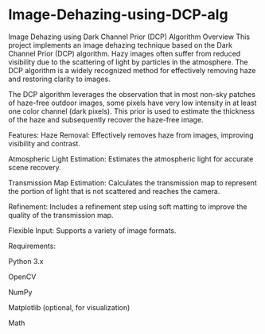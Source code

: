 # Image-Dehazing-using-DCP-alg
Image Dehazing using Dark Channel Prior (DCP) Algorithm
Overview
This project implements an image dehazing technique based on the Dark Channel Prior (DCP) algorithm. Hazy images often suffer from reduced visibility due to the scattering of light by particles in the atmosphere. The DCP algorithm is a widely recognized method for effectively removing haze and restoring clarity to images.

The DCP algorithm leverages the observation that in most non-sky patches of haze-free outdoor images, some pixels have very low intensity in at least one color channel (dark pixels). This prior is used to estimate the thickness of the haze and subsequently recover the haze-free image.

Features:
Haze Removal: Effectively removes haze from images, improving visibility and contrast.

Atmospheric Light Estimation: Estimates the atmospheric light for accurate scene recovery.

Transmission Map Estimation: Calculates the transmission map to represent the portion of light that is not scattered and reaches the camera.

Refinement: Includes a refinement step using soft matting to improve the quality of the transmission map.

Flexible Input: Supports a variety of image formats.


Requirements:

Python 3.x

OpenCV

NumPy

Matplotlib (optional, for visualization)

Math
